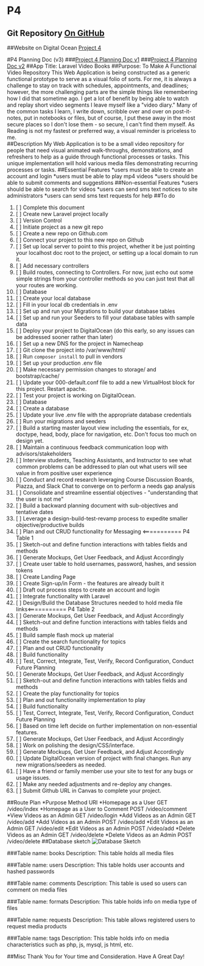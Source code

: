 # P4 
## Git Repository [On GitHub](http://github.com/jpedroza/laravelvideobooks.aacax.net.git)
##Website on Digital Ocean [Project 4](http://laravelvideobooks.aacax.net)

#P4 Planning Doc (v3)
###[Project 4 Planning Doc v1](http://laravelvideobooks.aacax.net/pd1.doc)
###[Project 4 Planning Doc v2](http://laravelvideobooks.aacax.net/pd2.doc)
##App Title: Laravel Video Books 
##Purpose: To Make A Functional Video Repository
This Web Application is being constructed as a generic functional prototype to serve as a visual folio of sorts. 
For me, it is always a challenge to stay on track with schedules, appointments, and deadlines; 
however, the more challenging parts are the simple things like remembering how I did that sometime ago. 
I get a lot of benefit by being able to watch and replay short video segments I leave myself like a "video diary." 
Many of the common tasks I learn, I write down, scribble over and over on post-it-notes, put in notebooks or files, 
but of course, I put these away in the most secure places so I don't lose them - so secure, I can't find them myself. 
As Reading is not my fastest or preferred way, a visual reminder is priceless to me.     
##Description
My Web Application is to be a small video repository for people that need visual animated walk-throughs, demonstrations, and refreshers to help as a guide through functional processes or tasks. 
This unique implementation will hold various media files demonstrating recurring processes or tasks.
##Essential Features
*users must be able to create an account and login
*users must be able to play mp4 videos
*users should be able to submit comments and suggestions
##Non-essential Features
*users should be able to search for videos
*users can send sms text notices to site administrators
*users can send sms text requests for help
##To do
1. [ ] Complete this document 
2. [ ] Create new Laravel project locally
3. [ ] Version Control
4. [ ] Initiate project as a new git repo
5. [ ] Create a new repo on Github.com
6. [ ] Connect your project to this new repo on Github
7. [ ] Set up local server to point to this project, whether it be just pointing your localhost doc root to the project, or setting up a local domain to run it.
8. [ ] Add necessary controllers
9. [ ] Build routes, connecting to Controllers. For now, just echo out some simple strings from your controller methods so you can just test that all your routes are working.
10. [ ] Database
11. [ ] Create your local database
12. [ ] Fill in your local db credentials in .env
13. [ ] Set up and run your Migrations to build your database tables
14. [ ] Set up and run your Seeders to fill your database tables with sample data
15. [ ] Deploy your project to DigitalOcean (do this early, so any issues can be addressed sooner rather than later)
16. [ ] Set up a new DNS for the project in Namecheap
17. [ ] Git clone the project into /var/www/html/
18. [ ] Run `composer install` to pull in vendors
19. [ ] Set up your production .env file
20. [ ] Make necessary permission changes to storage/ and bootstrap/cache/
21. [ ] Update your 000-default.conf file to add a new VirtualHost block for this project. Restart apache.
22. [ ] Test your project is working on DigitalOcean.
23. [ ] Database
24. [ ] Create a database
25. [ ] Update your live .env file with the appropriate database credentials
26. [ ] Run your migrations and seeders
27. [ ] Build a starting master layout view including the essentials, for ex, doctype, head, body, place for navigation, etc. Don't focus too much on design yet.
28. [ ] Maintain a continuous feedback communication loop with advisors/stakeholders
29. [ ] Interview students, Teaching Assistants, and Instructor to see what common problems can be addressed to plan out what users will see value in from positive user experience
30. [ ] Conduct and record research leveraging Course Discussion Boards, Piazza, and Slack Chat to converge on to perform a needs gap analysis
31. [ ] Consolidate and streamline essential objectives - "understanding that the user is not me"
32. [ ] Build a backward planning document with sub-objectives and tentative dates 
33. [ ] Leverage a design-build-test-revamp process to expedite smaller objective/productive builds
34. [ ] Plan and out CRUD functionality for Messaging <=========== P4 Table 1
35. [ ] Sketch-out and define function interactions with tables fields and methods
36. [ ] Generate Mockups, Get User Feedback, and Adjust Accordingly
37. [ ] Create user table to hold usernames, password, hashes, and session tokens
38. [ ] Create Landing Page
39. [ ] Create Sign-up/in Form - the features are already built it
40. [ ] Draft out process steps to create an account and login
41. [ ] Integrate functionality with Laravel
42. [ ] Design/Build the Database Structures needed to hold media file links<=========== P4 Table 2
43. [ ] Generate Mockups, Get User Feedback, and Adjust Accordingly
44. [ ] Sketch-out and define function interactions with tables fields and methods
45. [ ] Build sample flash mock up material
46. [ ] Create the search functionality for topics
47. [ ] Plan and out CRUD functionality
48. [ ] Build functionality
49. [ ] Test, Correct, Integrate, Test, Verify, Record Configuration, Conduct Future Planning
50. [ ] Generate Mockups, Get User Feedback, and Adjust Accordingly
51. [ ] Sketch-out and define function interactions with tables fields and methods
52. [ ] Create the play functionality for topics
53. [ ] Plan and out functionality implementation to play
54. [ ] Build functionality
55. [ ] Test, Correct, Integrate, Test, Verify, Record Configuration, Conduct Future Planning
56. [ ] Based on time left decide on further implementation on non-essential features. 
57. [ ] Generate Mockups, Get User Feedback, and Adjust Accordingly
58. [ ] Work on polishing the design/CSS/interface. 
59. [ ] Generate Mockups, Get User Feedback, and Adjust Accordingly
60. [ ] Update DigitalOcean version of project with final changes. Run any new migrations/seeders as needed.
61. [ ] Have a friend or family member use your site to test for any bugs or usage issues.
62. [ ] Make any needed adjustments and re-deploy any changes.
63. [ ] Submit Github URL in Canvas to complete your project.

##Route Plan
*Purpose	Method	URI
*Homepage as a User	GET	/video/index
*Homepage as a User to Comment	POST	/video/comment
*View Videos as an Admin	GET	/video/login
*Add Videos as an Admin	GET	/video/add
*Add Videos as an Admin	POST	/video/add
*Edit Videos as an Admin	GET	/video/edit
*Edit Videos as an Admin	POST	/video/add
*Delete Videos as an Admin	GET	/video/delete
*Delete Videos as an Admin	POST	/video/delete
##Database sketch
![Database Sketch](http://laravelvideobooks.aacax.net/img/database-sketch.png)
 
###Table name: books
Description: This table holds all media files 

###Table name: users
Description: This table holds user accounts and hashed passwords

###Table name: comments
Description: This table is used so users can comment on media files

###Table name: formats
Description: This table holds info on media type of files

###Table name: requests
Description: This table allows registered users to request media products

###Table name: tags
Description: This table holds info on media characteristics such as php, js, mysql, js html, etc. 

##Misc
Thank You for Your time and Consideration. Have A Great Day! 

